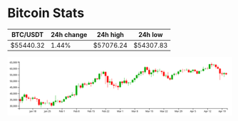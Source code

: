 # Bitcoin Stats

BTC/USDT|24h change|24h high|24h low|
|---|---|---|---|
|$55440.32|1.44%|$57076.24|$54307.83|

<img src="./chart.svg">
